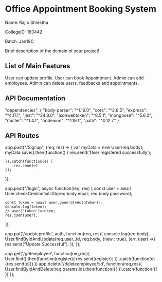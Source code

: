 # Office Appointment Booking System
Name: Rajib Shrestha

CollegeID: 160442

Batch: Jan19C

Brief description of the domain of your project!

## List of Main Features
User can update profile.
User can book Appointment.
Admin can add employees.
Admin can delete users, feedbacks and appointments.

## API Documentation

  "dependencies": {
    "body-parser": "^1.19.0",
    "cors": "^2.8.5",
    "express": "^4.17.1",
    "jest": "^24.8.0",
    "jsonwebtoken": "^8.5.1",
    "mongoose": "^5.6.0",
    "multer": "^1.4.1",
    "nodemon": "^1.19.1",
    "path": "^0.12.7"
  }
  
## API Routes

app.post("/Signup", (req, res) => {
    var myData = new User(req.body);
    myData.save().then(function() {
        res.send('User registered successfully');

    }).catch(function(e) {
        res.send(e)
    });
});

app.post("/login", async function(req, res) {
    const user = await User.checkCrediantialsDb(req.body.email, req.body.password);

    const token = await user.generateAuthToken();
    console.log(token);
    // user['token']=token;
    res.json(user);
});

app.put('/updateprofile', auth, function(req, res){
    console.log(req.body);
    User.findByIdAndUpdate(req.user._id, req.body, {new : true}, (err, user) =>{
        res.send("Update Successful");
    });
});

app.get('/getemployee', function(req,res){
    User.find().then(function(register){
        res.send(register);
    })
    .catch(function(e){res.send(e)})
})
app.delete('/deleteemployee/:id', function(req,res){
    User.findByIdAndDelete(req.params.id).then(function(){
    }).catch(function(){
    })
    });
    



